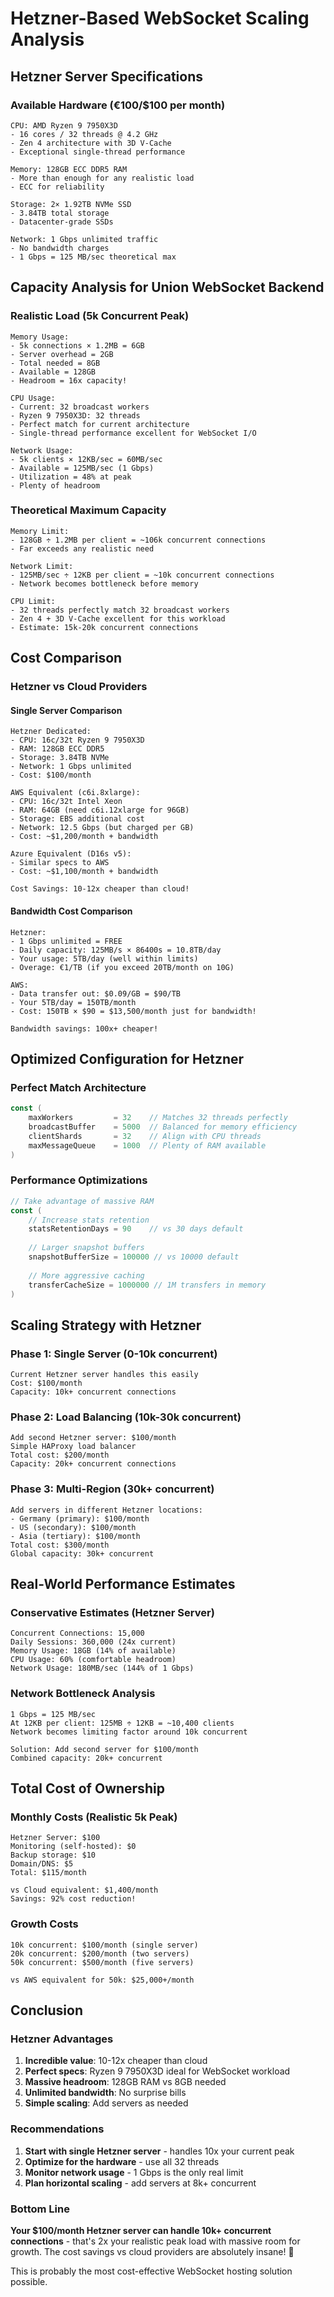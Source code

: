 # Hetzner-Based WebSocket Scaling Analysis

## Hetzner Server Specifications

### Available Hardware (€100/$100 per month)
```
CPU: AMD Ryzen 9 7950X3D
- 16 cores / 32 threads @ 4.2 GHz
- Zen 4 architecture with 3D V-Cache
- Exceptional single-thread performance

Memory: 128GB ECC DDR5 RAM
- More than enough for any realistic load
- ECC for reliability

Storage: 2× 1.92TB NVMe SSD
- 3.84TB total storage
- Datacenter-grade SSDs

Network: 1 Gbps unlimited traffic
- No bandwidth charges
- 1 Gbps = 125 MB/sec theoretical max
```

## Capacity Analysis for Union WebSocket Backend

### Realistic Load (5k Concurrent Peak)
```
Memory Usage:
- 5k connections × 1.2MB = 6GB
- Server overhead = 2GB
- Total needed = 8GB
- Available = 128GB
- Headroom = 16x capacity!

CPU Usage:
- Current: 32 broadcast workers
- Ryzen 9 7950X3D: 32 threads
- Perfect match for current architecture
- Single-thread performance excellent for WebSocket I/O

Network Usage:
- 5k clients × 12KB/sec = 60MB/sec
- Available = 125MB/sec (1 Gbps)
- Utilization = 48% at peak
- Plenty of headroom
```

### Theoretical Maximum Capacity
```
Memory Limit:
- 128GB ÷ 1.2MB per client = ~106k concurrent connections
- Far exceeds any realistic need

Network Limit:
- 125MB/sec ÷ 12KB per client = ~10k concurrent connections
- Network becomes bottleneck before memory

CPU Limit:
- 32 threads perfectly match 32 broadcast workers
- Zen 4 + 3D V-Cache excellent for this workload
- Estimate: 15k-20k concurrent connections
```

## Cost Comparison

### Hetzner vs Cloud Providers

#### Single Server Comparison
```
Hetzner Dedicated:
- CPU: 16c/32t Ryzen 9 7950X3D
- RAM: 128GB ECC DDR5
- Storage: 3.84TB NVMe
- Network: 1 Gbps unlimited
- Cost: $100/month

AWS Equivalent (c6i.8xlarge):
- CPU: 16c/32t Intel Xeon
- RAM: 64GB (need c6i.12xlarge for 96GB)
- Storage: EBS additional cost
- Network: 12.5 Gbps (but charged per GB)
- Cost: ~$1,200/month + bandwidth

Azure Equivalent (D16s v5):
- Similar specs to AWS
- Cost: ~$1,100/month + bandwidth

Cost Savings: 10-12x cheaper than cloud!
```

#### Bandwidth Cost Comparison
```
Hetzner:
- 1 Gbps unlimited = FREE
- Daily capacity: 125MB/s × 86400s = 10.8TB/day
- Your usage: 5TB/day (well within limits)
- Overage: €1/TB (if you exceed 20TB/month on 10G)

AWS:
- Data transfer out: $0.09/GB = $90/TB
- Your 5TB/day = 150TB/month
- Cost: 150TB × $90 = $13,500/month just for bandwidth!

Bandwidth savings: 100x+ cheaper!
```

## Optimized Configuration for Hetzner

### Perfect Match Architecture
```go
const (
    maxWorkers         = 32    // Matches 32 threads perfectly
    broadcastBuffer    = 5000  // Balanced for memory efficiency
    clientShards       = 32    // Align with CPU threads
    maxMessageQueue    = 1000  // Plenty of RAM available
)
```

### Performance Optimizations
```go
// Take advantage of massive RAM
const (
    // Increase stats retention
    statsRetentionDays = 90    // vs 30 days default
    
    // Larger snapshot buffers
    snapshotBufferSize = 100000 // vs 10000 default
    
    // More aggressive caching
    transferCacheSize = 1000000 // 1M transfers in memory
)
```

## Scaling Strategy with Hetzner

### Phase 1: Single Server (0-10k concurrent)
```
Current Hetzner server handles this easily
Cost: $100/month
Capacity: 10k+ concurrent connections
```

### Phase 2: Load Balancing (10k-30k concurrent)
```
Add second Hetzner server: $100/month
Simple HAProxy load balancer
Total cost: $200/month
Capacity: 20k+ concurrent connections
```

### Phase 3: Multi-Region (30k+ concurrent)
```
Add servers in different Hetzner locations:
- Germany (primary): $100/month
- US (secondary): $100/month  
- Asia (tertiary): $100/month
Total cost: $300/month
Global capacity: 30k+ concurrent
```

## Real-World Performance Estimates

### Conservative Estimates (Hetzner Server)
```
Concurrent Connections: 15,000
Daily Sessions: 360,000 (24x current)
Memory Usage: 18GB (14% of available)
CPU Usage: 60% (comfortable headroom)
Network Usage: 180MB/sec (144% of 1 Gbps)
```

### Network Bottleneck Analysis
```
1 Gbps = 125 MB/sec
At 12KB per client: 125MB ÷ 12KB = ~10,400 clients
Network becomes limiting factor around 10k concurrent

Solution: Add second server for $100/month
Combined capacity: 20k+ concurrent
```

## Total Cost of Ownership

### Monthly Costs (Realistic 5k Peak)
```
Hetzner Server: $100
Monitoring (self-hosted): $0
Backup storage: $10
Domain/DNS: $5
Total: $115/month

vs Cloud equivalent: $1,400/month
Savings: 92% cost reduction!
```

### Growth Costs
```
10k concurrent: $100/month (single server)
20k concurrent: $200/month (two servers)
50k concurrent: $500/month (five servers)

vs AWS equivalent for 50k: $25,000+/month
```

## Conclusion

### Hetzner Advantages
1. **Incredible value**: 10-12x cheaper than cloud
2. **Perfect specs**: Ryzen 9 7950X3D ideal for WebSocket workload
3. **Massive headroom**: 128GB RAM vs 8GB needed
4. **Unlimited bandwidth**: No surprise bills
5. **Simple scaling**: Add servers as needed

### Recommendations
1. **Start with single Hetzner server** - handles 10x your current peak
2. **Optimize for the hardware** - use all 32 threads
3. **Monitor network usage** - 1 Gbps is the only real limit
4. **Plan horizontal scaling** - add servers at 8k+ concurrent

### Bottom Line
**Your $100/month Hetzner server can handle 10k+ concurrent connections** - that's 2x your realistic peak load with massive room for growth. The cost savings vs cloud providers are absolutely insane! 🚀

This is probably the most cost-effective WebSocket hosting solution possible. 